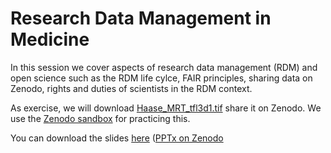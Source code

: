 # Research Data Management in Medicine

In this session we cover aspects of research data management (RDM) and open science such as the RDM life cylce, FAIR principles, sharing data on Zenodo, rights and duties of scientists in the RDM context.

As exercise, we will download [Haase_MRT_tfl3d1.tif](Haase_MRT_tfl3d1.tif) share it on Zenodo. We use the [Zenodo sandbox](https://sandbox.zenodo.org/) for practicing this.
 
You can download the slides [here](./RDM.pdf) ([PPTx on Zenodo](https://doi.org/10.5281/zenodo.17174206)
